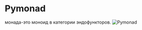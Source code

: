 # Pymonad
монада-это моноид в категории эндофункторов.
![Pymonad](https://user-images.githubusercontent.com/45149849/79635485-e0288800-8179-11ea-92fe-e25eda54709f.png)

